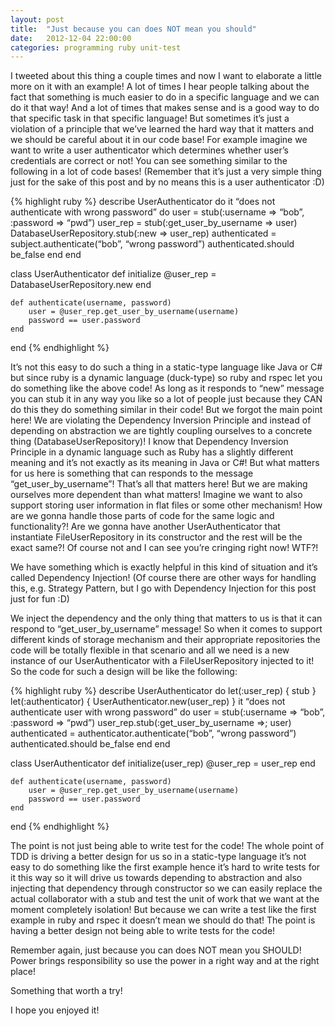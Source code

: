 ```yaml
---
layout: post
title:  "Just because you can does NOT mean you should"
date:   2012-12-04 22:00:00
categories: programming ruby unit-test
---
```


I tweeted about this thing a couple times and now I want to elaborate a little more on it with an example! A lot of times I hear people talking about the fact that something is much easier to do in a specific language and we can do it that way! And a lot of times that makes sense and is a good way to do that specific task in that specific language! But sometimes it’s just a violation of a principle that we’ve learned the hard way that it matters and we should be careful about it in our code base! For example imagine we want to write a user authenticator which determines whether user’s credentials are correct or not! You can see something similar to the following in a lot of code bases! (Remember that it’s just a very simple thing just for the sake of this post and by no means this is a user authenticator :D)

{% highlight ruby %}
describe UserAuthenticator do
    it “does not authenticate with wrong password” do
        user = stub(:username =&gt; “bob”, :password =&gt; “pwd”)
        user_rep = stub(:get_user_by_username =&gt; user)
        DatabaseUserRepository.stub(:new =&gt; user_rep)
        authenticated = subject.authenticate(“bob”, “wrong password”)
        authenticated.should be_false
    end
end

class UserAuthenticator
    def initialize
        @user_rep = DatabaseUserRepository.new
    end

    def authenticate(username, password)
        user = @user_rep.get_user_by_username(username)
        password == user.password
    end
end
{% endhighlight %}

It’s not this easy to do such a thing in a static-type language like Java or C# but since ruby is a dynamic language (duck-type) so ruby and rspec let you do something like the above code! As long as it responds to “new” message you can stub it in any way you like so a lot of people just because they CAN do this they do something similar in their code! But we forgot the main point here! We are violating the Dependency Inversion Principle and instead of depending on abstraction we are tightly coupling ourselves to a concrete thing (DatabaseUserRepository)! I know that Dependency Inversion Principle in a dynamic language such as Ruby has a slightly different meaning and it’s not exactly as its meaning in Java or C#! But what matters for us here is something that can responds to the message “get_user_by_username”! That’s all that matters here! But we are making ourselves more dependent than what matters! Imagine we want to also support storing user information in flat files or some other mechanism! How are we gonna handle those parts of code for the same logic and functionality?! Are we gonna have another UserAuthenticator that instantiate FileUserRepository in its constructor and the rest will be the exact same?! Of course not and I can see you’re cringing right now! WTF?!

We have something which is exactly helpful in this kind of situation and it’s called Dependency Injection! (Of course there are other ways for handling this, e.g. Strategy Pattern, but I go with Dependency Injection for this post just for fun :D)

We inject the dependency and the only thing that matters to us is that it can respond to “get_user_by_username” message! So when it comes to support different kinds of storage mechanism and their appropriate repositories the code will be totally flexible in that scenario and all we need is a new instance of our UserAuthenticator with a FileUserRepository injected to it! So the code for such a design will be like the following:

{% highlight ruby %}
describe UserAuthenticator do
    let(:user_rep) { stub }
    let(:authenticator) { UserAuthenticator.new(user_rep) }
    it “does not authenticate user with wrong password” do
        user = stub(:username =&gt; “bob”, :password =&gt; “pwd”)
        user_rep.stub(:get_user_by_username =&gt;; user)
        authenticated = authenticator.authenticate(“bob”, “wrong password”)
        authenticated.should be_false
    end
end

class UserAuthenticator
    def  initialize(user_rep)
        @user_rep = user_rep
    end

    def authenticate(username, password)
        user = @user_rep.get_user_by_username(username)
        password == user.password
    end
end
{% endhighlight %}

The point is not just being able to write test for the code! The whole point of TDD is driving a better design for us so in a static-type language it’s not easy to do something like the first example hence it’s hard to write tests for it this way so it will drive us towards depending to abstraction and also injecting that dependency through constructor so we can easily replace the actual collaborator with a stub and test the unit of work that we want at the moment completely isolation! But because we can write a test like the first example in ruby and rspec it doesn’t mean we should do that! The point is having a better design not being able to write tests for the code!

Remember again, just because you can does NOT mean you SHOULD! Power brings responsibility so use the power in a right way and at the right place!

Something that worth a try!

I hope you enjoyed it!
